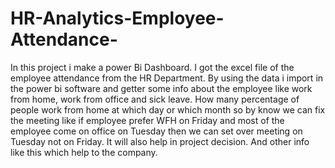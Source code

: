 # HR-Analytics-Employee-Attendance-
In this project i make a power Bi Dashboard.
I got the excel file of the employee attendance from the HR Department.
By using the data i import in the power bi software and getter some info about the employee like work from home, work from office and sick leave. How many percentage of people work from home at which day or which month so by know we can fix the meeting like if employee prefer WFH on Friday and most of the employee come on office on Tuesday then we can set over meeting on Tuesday not on Friday. It will also help in project decision. And other info like this which help to the company.
